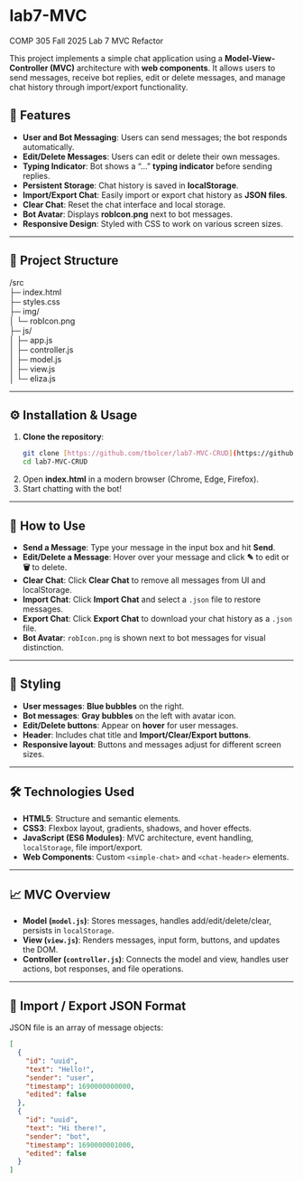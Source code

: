 # lab7-MVC
COMP 305 Fall 2025 Lab 7 MVC Refactor

This project implements a simple chat application using a **Model-View-Controller (MVC)** architecture with **web components**. It allows users to send messages, receive bot replies, edit or delete messages, and manage chat history through import/export functionality.

## 🧩 Features
* **User and Bot Messaging**: Users can send messages; the bot responds automatically.
* **Edit/Delete Messages**: Users can edit or delete their own messages.
* **Typing Indicator**: Bot shows a “…” **typing indicator** before sending replies.
* **Persistent Storage**: Chat history is saved in **localStorage**.
* **Import/Export Chat**: Easily import or export chat history as **JSON files**.
* **Clear Chat**: Reset the chat interface and local storage.
* **Bot Avatar**: Displays **robIcon.png** next to bot messages.
* **Responsive Design**: Styled with CSS to work on various screen sizes.

---

## 📂 Project Structure

/src<br>
├─ index.html<br>
├─ styles.css<br>
├─ img/<br>
│ └─ robIcon.png<br>
├─ js/<br>
│ ├─ app.js<br>
│ ├─ controller.js<br>
│ ├─ model.js<br>
│ ├─ view.js<br>
│ └─ eliza.js<br>
        

---

## ⚙️ Installation & Usage
1.  **Clone the repository**:
    ```bash
    git clone [https://github.com/tbolcer/lab7-MVC-CRUD](https://github.com/tbolcer/lab7-MVC-CRUD.git)
    cd lab7-MVC-CRUD
    ```
2.  Open **index.html** in a modern browser (Chrome, Edge, Firefox).
3.  Start chatting with the bot!

---

## 📝 How to Use
* **Send a Message**: Type your message in the input box and hit **Send**.
* **Edit/Delete a Message**: Hover over your message and click **✎** to edit or **🗑** to delete.
* **Clear Chat**: Click **Clear Chat** to remove all messages from UI and localStorage.
* **Import Chat**: Click **Import Chat** and select a `.json` file to restore messages.
* **Export Chat**: Click **Export Chat** to download your chat history as a `.json` file.
* **Bot Avatar**: `robIcon.png` is shown next to bot messages for visual distinction.

---

## 🎨 Styling
* **User messages**: **Blue bubbles** on the right.
* **Bot messages**: **Gray bubbles** on the left with avatar icon.
* **Edit/Delete buttons**: Appear on **hover** for user messages.
* **Header**: Includes chat title and **Import/Clear/Export buttons**.
* **Responsive layout**: Buttons and messages adjust for different screen sizes.

---

## 🛠️ Technologies Used
* **HTML5**: Structure and semantic elements.
* **CSS3**: Flexbox layout, gradients, shadows, and hover effects.
* **JavaScript (ES6 Modules)**: MVC architecture, event handling, `localStorage`, file import/export.
* **Web Components**: Custom `<simple-chat>` and `<chat-header>` elements.

---

## 📈 MVC Overview
* **Model (`model.js`)**: Stores messages, handles add/edit/delete/clear, persists in `localStorage`.
* **View (`view.js`)**: Renders messages, input form, buttons, and updates the DOM.
* **Controller (`controller.js`)**: Connects the model and view, handles user actions, bot responses, and file operations.

---

## 📂 Import / Export JSON Format
JSON file is an array of message objects:

```json
[
  {
    "id": "uuid",
    "text": "Hello!",
    "sender": "user",
    "timestamp": 1690000000000,
    "edited": false
  },
  {
    "id": "uuid",
    "text": "Hi there!",
    "sender": "bot",
    "timestamp": 1690000001000,
    "edited": false
  }
]